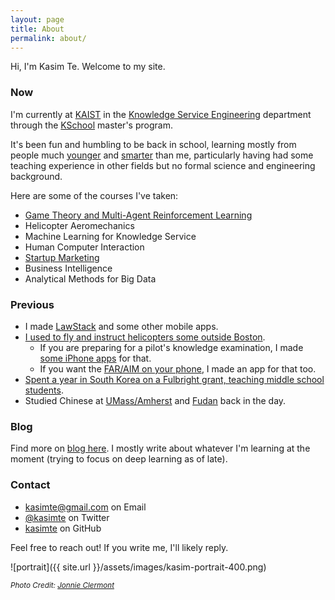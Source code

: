 ```yaml
---
layout: page
title: About
permalink: about/
---
```


Hi, I'm Kasim Te. Welcome to my site.

### Now

I'm currently at [KAIST](http://www.kaist.edu) in
the [Knowledge Service Engineering](https://kse.kaist.ac.kr/)
department through the [KSchool](https://kschool.kaist.ac.kr/)
master's program.

It's been fun and humbling to be back in school, learning mostly from
people
much
[younger](https://www.linkedin.com/in/gauvain-marseille-409ab1152/)
and [smarter](https://github.com/Zymrael) than me, particularly having
had some teaching experience in other fields but no formal science and
engineering background.

Here are some of the courses I've taken:

* [Game Theory and Multi-Agent Reinforcement Learning](https://github.com/Jkparkaist/IE801)
* Helicopter Aeromechanics
* Machine Learning for Knowledge Service
* Human Computer Interaction
* [Startup Marketing](https://sites.google.com/view/startupmarketing/KEI540)
* Business Intelligence
* Analytical Methods for Big Data

### Previous

* I made [LawStack](https://www.lawstack.com) and some other mobile apps.
* [I used to fly and instruct helicopters some outside Boston](/flying).
  * If you are preparing for a pilot's knowledge examination, I made [some iPhone apps](https://duckduckgo.com/?q=faa+test+prep+tekk+innovations+app+store&t=brave&ia=web) for that.
  * If you want the [FAR/AIM on your phone](https://apps.apple.com/us/app/far-aim-by-lawstack/id328979186), I made an app for that too.
* [Spent a year in South Korea on a Fulbright grant, teaching middle school students](https://www.umass.edu/newsoffice/article/two-umass-amherst-students-receive-fulbright-grants).
* Studied Chinese at [UMass/Amherst](http://www.umass.edu) and [Fudan](https://www.fudan.edu.cn/en/) back in the day.

### Blog

Find more on [blog here](/). I mostly write about whatever I'm learning
at the moment (trying to focus on deep learning as of late).


### Contact

- [kasimte@gmail.com](mailto://kasimte@gmail.com) on Email
- [@kasimte](https://twitter.com/kasimte) on Twitter
- [kasimte](https://github.com/kasimte) on GitHub

Feel free to reach out! If you write me, I'll likely reply.

![portrait]({{ site.url }}/assets/images/kasim-portrait-400.png)

<small><i>Photo Credit: [Jonnie Clermont](https://www.linkedin.com/in/jonathan-clermont-baa09064/)</i></small>

